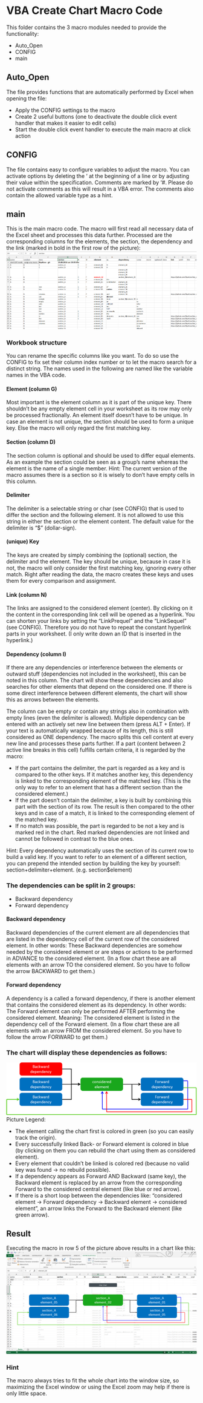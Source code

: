 # VBA Create Chart Macro Code
This folder contains the 3 macro modules needed to provide the functionality: 
* Auto_Open 
* CONFIG
* main

## Auto_Open
The file provides functions that are automatically performed by Excel when opening the file:
* Apply the CONFIG settings to the macro
* Create 2 useful buttons (one to deactivate the double click event handler that makes it easier to edit cells)
* Start the double click event handler to execute the main macro at click action

## CONFIG
The file contains easy to configure variables to adjust the macro. You can activate options by deleting the ‘ at the beginning of a line or by adjusting their value within the specification. 
Comments are marked by ‘#. Please do not activate comments as this will result in a VBA error. The comments also contain the allowed variable type as a hint.

## main
This is the main macro code. The macro will first read all necessary data of the Excel sheet and processes this data further. Processed are the corresponding columns for the elements, the section, the dependency and the link (marked in bold in the first row of the picture):
![Excel Worksheet Demo]( https://github.com/Sky4Lion/vba_create_chart/blob/master/doc/pictures/Table_full.png)

### Workbook structure
You can rename the specific columns like you want. To do so use the CONFIG to fix set their column index number or to let the macro search for a distinct string. The names used in the following are named like the variable names in the VBA code.

#### Element (column G)
Most important is the element column as it is part of the unique key. There shouldn’t be any empty element cell in your worksheet as its row may only be processed fractionally. An element itself doesn’t have to be unique. In case an element is not unique, the section should be used to form a unique key. Else the macro will only regard the first matching key. 

#### Section (column D)
The section column is optional and should be used to differ equal elements. As an example the section could be seen as a group’s name whereas the element is the name of a single member. 
Hint: The current version of the macro assumes there is a section so it is wisely to don’t have empty cells in this column.

#### Delimiter
The delimiter is a selectable string or char (see CONFIG) that is used to differ the section and the following element. It is not allowed to use this string in either the section or the element content. The default value for the delimiter is “$” (dollar-sign).

#### (unique) Key
The keys are created by simply combining the (optional) section, the delimiter and the element. The key should be unique, because in case it is not, the macro will only consider the first matching key, ignoring every other match. Right after reading the data, the macro creates these keys and uses them for every comparison and assignment.

#### Link (column N)
The links are assigned to the considered element (center). By clicking on it the content in the corresponding link cell will be opened as a hyperlink. You can shorten your links by setting the “LinkPrequel” and the “LinkSequel” (see CONFIG). Therefore you do not have to repeat the constant hyperlink parts in your worksheet. (I only write down an ID that is inserted in the hyperlink.)

#### Dependency (column I)
If there are any dependencies or interference between the elements or outward stuff (dependencies not included in the worksheet), this can be noted in this column. The chart will show these dependencies and also searches for other elements that depend on the considered one. If there is some direct interference between different elements, the chart will show this as arrows between the elements. 

The column can be empty or contain any strings also in combination with empty lines (even the delimiter is allowed). Multiple dependency can be entered with an actively set new line between them (press ALT + Enter). If your text is automatically wrapped because of its length, this is still considered as ONE dependency. The macro splits this cell content at every new line and processes these parts further. If a part (content between 2 active line breaks in this cell) fulfills certain criteria, it is regarded by the macro: 
* If the part contains the delimiter, the part is regarded as a key and is compared to the other keys. If it matches another key, this dependency is linked to the corresponding element of the matched key. (This is the only way to refer to an element that has a different section than the considered element.)
* If the part doesn’t contain the delimiter, a key is built by combining this part with the section of its row. The result is then compared to the other keys and in case of a match, it is linked to the corresponding element of the matched key.
* If no match was possible, the part is regarded to be not a key and is marked red in the chart. Red marked dependencies are not linked and cannot be followed in contrast to the blue ones. 

Hint: Every dependency automatically uses the section of its current row to build a valid key. If you want to refer to an element of a different section, you can prepend the intended section by building the key by yourself: section+delimiter+element. (e.g. section$element)

### The dependencies can be split in 2 groups:
* Backward dependency 
* Forward dependency

#### Backward dependency
Backward dependencies of the current element are all dependencies that are listed in the dependency cell of the current row of the considered element. In other words: These Backward dependencies are somehow needed by the considered element or are steps or actions to be performed in ADVANCE to the considered element. (In a flow chart these are all elements with an arrow TO the considered element. So you have to follow the arrow BACKWARD to get them.)

#### Forward dependency
A dependency is a called a forward dependency, if there is another element that contains the considered element as its dependency. In other words: The Forward element can only be performed AFTER performing the considered element. Meaning: The considered element is listed in the dependency cell of the Forward element. (In a flow chart these are all elements with an arrow FROM the considered element. So you have to follow the arrow FORWARD to get them.)

### The chart will display these dependencies as follows:
![Chart Explaining](https://github.com/Sky4Lion/vba_create_chart/blob/master/doc/pictures/Chart_explain.png)
Picture Legend:
* The element calling the chart first is colored in green (so you can easily track the origin).
* Every successfully linked Back- or Forward element is colored in blue (by clicking on them you can rebuild the chart using them as considered element).
* Every element that couldn’t be linked is colored red (because no valid key was found -> no rebuild possible).
* If a dependency appears as Forward AND Backward (same key), the Backward element is replaced by an arrow from the corresponding Forward to the considered central element (like blue or red arrow).
* If there is a short loop between the dependencies like: “considered element -> Forward dependency -> Backward element -> considered element”, an arrow links the Forward to the Backward element (like green arrow).

## Result
Executing the macro in row 5 of the picture above results in a chart like this:
![Demo Chart]( https://github.com/Sky4Lion/vba_create_chart/blob/master/doc/pictures/Demo.png)

### Hint
The macro always tries to fit the whole chart into the window size, so maximizing the Excel window or using the Excel zoom may help if there is only little space.
